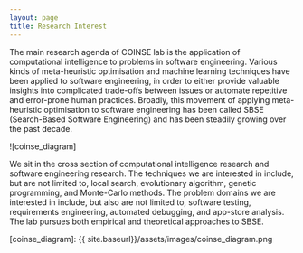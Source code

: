 ```yaml
---
layout: page
title: Research Interest
---
```


The main research agenda of COINSE lab is the application of computational intelligence to problems in software engineering. Various kinds of meta-heuristic optimisation and machine learning techniques have been applied to software engineering, in order to either provide valuable insights into complicated trade-offs between issues or automate repetitive and error-prone human practices. Broadly, this movement of applying meta-heuristic optimisation to software engineering has been called SBSE (Search-Based Software Engineering) and has been steadily growing over the past decade.

![coinse_diagram]

We sit in the cross section of computational intelligence research and software engineering research. The techniques we are interested in include, but are not limited to, local search, evolutionary algorithm, genetic programming, and Monte-Carlo methods. The problem domains we are interested in include, but also are not limited to, software testing, requirements engineering, automated debugging, and app-store analysis. The lab pursues both empirical and theoretical approaches to SBSE.

[coinse_diagram]: {{ site.baseurl}}/assets/images/coinse_diagram.png